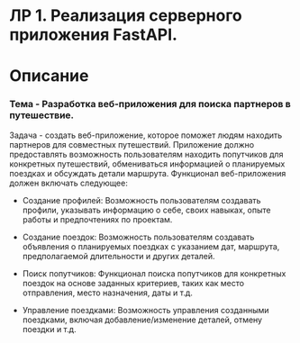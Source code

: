 # ЛР 1. Реализация серверного приложения FastAPI.
# Описание

### Тема - Разработка веб-приложения для поиска партнеров в путешествие.

Задача - создать веб-приложение, которое поможет людям находить партнеров для совместных путешествий. Приложение должно предоставлять возможность пользователям находить попутчиков для конкретных путешествий, обмениваться информацией о планируемых поездках и обсуждать детали маршрута. Функционал веб-приложения должен включать следующее:

- Создание профилей: Возможность пользователям создавать профили, указывать информацию о себе, своих навыках, опыте работы и предпочтениях по проектам.

- Создание поездок: Возможность пользователям создавать объявления о планируемых поездках с указанием дат, маршрута, предполагаемой длительности и других деталей.

- Поиск попутчиков: Функционал поиска попутчиков для конкретных поездок на основе заданных критериев, таких как место отправления, место назначения, даты и т.д.

- Управление поездками: Возможность управления созданными поездками, включая добавление/изменение деталей, отмену поездки и т.д.